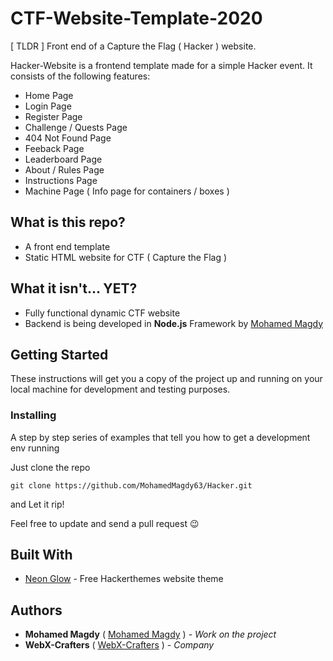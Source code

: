 # CTF-Website-Template-2020

[ TLDR ] Front end of a Capture the Flag ( Hacker ) website. 

Hacker-Website is a frontend template made for a simple Hacker event. It consists of the following features:
- Home Page
- Login Page
- Register Page
- Challenge / Quests Page
- 404 Not Found Page
- Feeback Page
- Leaderboard Page
- About / Rules Page
- Instructions Page
- Machine Page ( Info page for containers / boxes )

## What is this repo?
- A front end template
- Static HTML website for CTF ( Capture the Flag )

## What it isn't... YET?
- Fully functional dynamic CTF website
- Backend is being developed in **Node.js** Framework by [Mohamed Magdy](https://github.com/MohamedMagdy63)

## Getting Started

These instructions will get you a copy of the project up and running on your local machine for development and testing purposes.

### Installing

A step by step series of examples that tell you how to get a development env running

Just clone the repo

```
git clone https://github.com/MohamedMagdy63/Hacker.git
```

and Let it rip!

Feel free to update and send a pull request 😉

## Built With

* [Neon Glow](https://hackerthemes.com/bootstrap-themes/demo/neon-glow) - Free Hackerthemes website theme

## Authors

* **Mohamed Magdy** ( [Mohamed Magdy](https://github.com/MohamedMagdy63) ) - *Work on the project* 
* **WebX-Crafters** ( [WebX-Crafters](https://github.com/WebX-Crafters) ) - *Company*